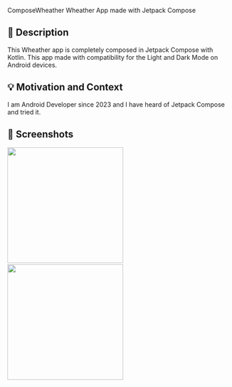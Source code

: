 ComposeWheather Wheather App made with Jetpack Compose




## :scroll: Description
<!--- Describe your app in one or two sentences -->
This Wheather app is completely composed in Jetpack Compose with Kotlin. This app made with compatibility for the Light and Dark Mode on Android devices.


## :bulb: Motivation and Context
<!--- Optionally point readers to interesting parts of your submission. -->
<!--- What are you especially proud of? -->
I am Android Developer since 2023 and I have heard of Jetpack Compose and tried it. 


## :camera_flash: Screenshots
<!-- You can add more screenshots here if you like -->
<img src="/results/screenshot_1.png" width="260">&emsp;<img src="/results/screenshot_2.png" width="260">

